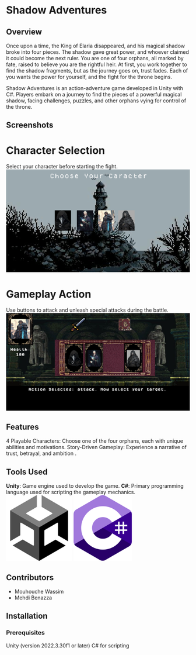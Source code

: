 # Shadow Adventures
## Overview
Once upon a time, the King of Elaria disappeared, and his magical shadow broke into four pieces. The shadow gave great power, and whoever claimed it could become the next ruler.
You are one of four orphans, all marked by fate, raised to believe you are the rightful heir. At first, you work together to find the shadow fragments, but as the journey goes on, trust fades. Each of you wants the power for yourself, and the fight for the throne begins.

Shadow Adventures is an action-adventure game developed in Unity with C#. Players embark on a journey to find the pieces of a powerful magical shadow, facing challenges, puzzles, and other orphans vying for control of the throne.

## Screenshots
# Character Selection  

Select your character before starting the fight.
![characters](/Readme%20related/Screenshot%202025-01-12%20015224.png)

# Gameplay Action  

Use buttons to attack and unleash special attacks during the battle.
![gameplay](/Readme%20related/Screenshot%202025-01-12%20015204.png)


## Features  
4 Playable Characters: Choose one of the four orphans, each with unique abilities and motivations.
Story-Driven Gameplay: Experience a narrative of trust, betrayal, and ambition .

## Tools Used
**Unity**: Game engine used to develop the game.
**C#**: Primary programming language used for scripting the gameplay mechanics.
![Uinty](/Readme%20related/images.png)
![C#](/Readme%20related/Logo_C_sharp.svg.png)


## Contributors
- Mouhouche Wassim 
- Mehdi Benazza 

## Installation
### Prerequisites
Unity (version 2022.3.30f1 or later)
C# for scripting